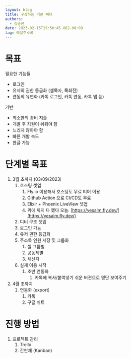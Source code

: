 ```yaml
---
layout: blog
title: 구상하는 기본 뼈대
authors:
  - 김승진
date: 2023-02-15T19:50:45.862-08:00
tag: 예삶주소록
---
```

# 목표

필요한 기능들

- 로그인
- 유저의 권한 등급화 (셀목자, 목회진)
- 연동의 유연화 (카톡 로그인, 카톡 연동, 카톡 앱 등)

기반 

- 최소한의 경비 지출
- 개발 후 지원이 쉬워야 함
- 느리지 않아야 함
- 빠른 개발 속도
- 한글 가능





# 단계별 목표

1. 3월 초까지 (03/09/2023)
   1. 호스팅 셋업
      1. Fly.io 이용해서 호스팅도 무료 티어 이용
      1. Github Action 으로 CI/CD도 무료
      1. Elixir + Phoenix LiveView 셋업
      1. 위에 까지 다 했다 오늘. [https://yesalm.fly.dev/](https://yesalm.fly.dev/)
   1. 디비 구조 셋업
   1. 로그인 가능
   1. 유저 권한 등급화
   1. 주소록 인원 저장 및 그룹화
      1. 셀 그룹별
      1. 공동체별
      1. 새신자
   1. 실제 이용 시작
      1. 초반 연동화
         1. 카톡에 복사/붙여넣기 쉬운 버젼으로 명단 보여주기
1. 4월 초까지
   1. 연동화 (export)
      1. 카톡
      1. 구글 쉬트

# 진행 방법

1. 프로젝트 관리
   1. Trello
   1. 간판제 (Kanban)




